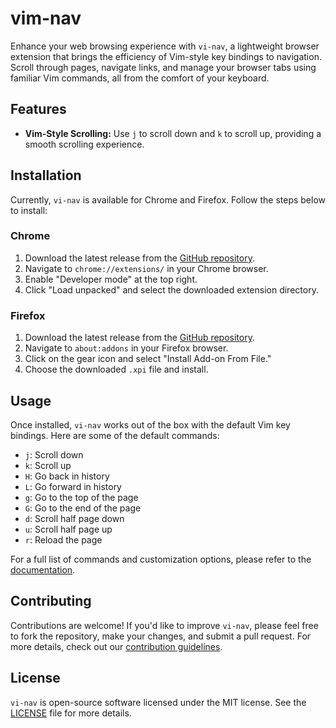 # vim-nav

Enhance your web browsing experience with `vi-nav`, a lightweight browser extension that brings the efficiency of Vim-style key bindings to navigation. Scroll through pages, navigate links, and manage your browser tabs using familiar Vim commands, all from the comfort of your keyboard.

## Features

-   **Vim-Style Scrolling:** Use `j` to scroll down and `k` to scroll up, providing a smooth scrolling experience.

## Installation

Currently, `vi-nav` is available for Chrome and Firefox. Follow the steps below to install:

### Chrome

1. Download the latest release from the [GitHub repository](#).
2. Navigate to `chrome://extensions/` in your Chrome browser.
3. Enable "Developer mode" at the top right.
4. Click "Load unpacked" and select the downloaded extension directory.

### Firefox

1. Download the latest release from the [GitHub repository](#).
2. Navigate to `about:addons` in your Firefox browser.
3. Click on the gear icon and select "Install Add-on From File."
4. Choose the downloaded `.xpi` file and install.

## Usage

Once installed, `vi-nav` works out of the box with the default Vim key bindings. Here are some of the default commands:

-   `j`: Scroll down
-   `k`: Scroll up
-   `H`: Go back in history
-   `L`: Go forward in history
-   `g`: Go to the top of the page
-   `G`: Go to the end of the page
-   `d`: Scroll half page down
-   `u`: Scroll half page up
-   `r`: Reload the page

For a full list of commands and customization options, please refer to the [documentation](#).

## Contributing

Contributions are welcome! If you'd like to improve `vi-nav`, please feel free to fork the repository, make your changes, and submit a pull request. For more details, check out our [contribution guidelines](#).

## License

`vi-nav` is open-source software licensed under the MIT license. See the [LICENSE](LICENSE.md) file for more details.
